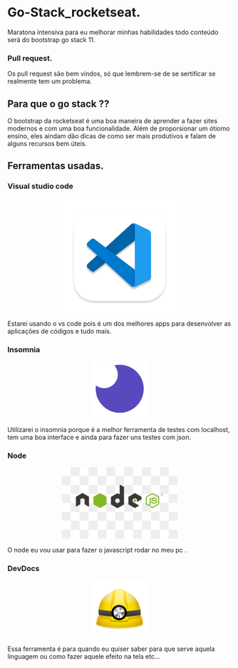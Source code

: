# Go-Stack_rocketseat.

Maratona intensiva para eu melhorar minhas habilidades 
todo  conteúdo será do bootstrap go stack 11.

### Pull request.

Os pull request são bem vindos, só que lembrem-se de se sertificar se 
realmente tem um problema.

## Para que o go stack ??

O bootstrap da rocketseat é uma boa maneira de aprender a fazer sites modernos 
e com uma boa funcionalidade. Além de proporsionar um ótiomo ensino, eles aindam dão 
dicas de como ser mais produtivos e falam de alguns recursos bem úteis.


## Ferramentas usadas.

### Visual studio code
<p align="center">
  <img src="_imagens/imagens.png">
</p>
Estarei usando o vs code pois é um dos melhores apps para desenvolver as 
aplicações de códigos e tudo mais.

### Insomnia   
<p align="center">
  <img src="_imagens/insomnia.png">
</p>
Utilizarei o insomnia porque é a melhor ferramenta de testes com localhost,
tem uma boa interface e ainda para fazer uns testes com json.

### Node 
 <p align="center">
  <img src="_imagens/node.png">
</p>
O node eu vou usar para fazer o javascript rodar no meu pc .

### DevDocs
<p align="center">
  <img src="_imagens/devdocs.png">
</p>
Essa ferramenta é para quando eu quiser saber para que serve aquela linguagem
ou como fazer aquele efeito na tela etc...



